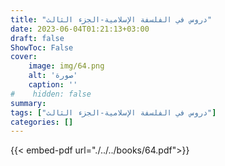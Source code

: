 ```yaml
---
title: "دروس في الفلسفة الإسلامية-الجزء الثالث"
date: 2023-06-04T01:21:13+03:00
draft: false
ShowToc: False
cover:
    image: img/64.png
    alt: 'صورة'
    caption: ''
#    hidden: false
summary: 
tags: ["دروس في الفلسفة الإسلامية-الجزء الثالث"]
categories: []
---
```

{{< embed-pdf url="./../../books/64.pdf">}} 


